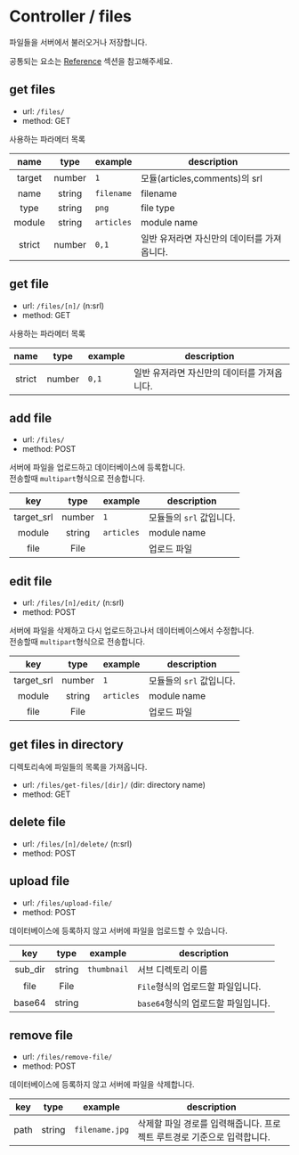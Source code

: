 # Controller / files

파일들을 서버에서 불러오거나 저장합니다.

공통되는 요소는 [Reference](https://github.com/redgoose-dev/goose-api/tree/master/controller#reference) 섹션을 참고해주세요.


## get files

- url: `/files/`
- method: GET

사용하는 파라메터 목록

| name | type | example | description |
|:----:|:----:|---------|-------------|
| target | number | `1` | 모듈(articles,comments)의 srl |
| name | string | `filename` | filename |
| type | string | `png` | file type |
| module | string | `articles` | module name |
| strict | number | `0,1` | 일반 유저라면 자신만의 데이터를 가져옵니다. |


## get file

- url: `/files/[n]/` (n:srl)
- method: GET

사용하는 파라메터 목록

| name | type | example | description |
|:----:|:----:|---------|-------------|
| strict | number | `0,1` | 일반 유저라면 자신만의 데이터를 가져옵니다. |


## add file

- url: `/files/`
- method: POST

서버에 파일을 업로드하고 데이터베이스에 등록합니다.  
전송할때 `multipart`형식으로 전송합니다.

| key | type | example | description |
|:---:|:----:|---------|-------------|
| target_srl | number | `1` | 모듈들의 `srl` 값입니다. |
| module | string | `articles` | module name |
| file | File |  | 업로드 파일 |


## edit file

- url: `/files/[n]/edit/` (n:srl)
- method: POST

서버에 파일을 삭제하고 다시 업로드하고나서 데이터베이스에서 수정합니다.  
전송할때 `multipart`형식으로 전송합니다.

| key | type | example | description |
|:---:|:----:|---------|-------------|
| target_srl | number | `1` | 모듈들의 `srl` 값입니다. |
| module | string | `articles` | module name |
| file | File |  | 업로드 파일 |


## get files in directory

디렉토리속에 파일들의 목록을 가져옵니다.

- url: `/files/get-files/[dir]/` (dir: directory name)
- method: GET


## delete file

- url: `/files/[n]/delete/` (n:srl)
- method: POST


## upload file

- url: `/files/upload-file/`
- method: POST

데이터베이스에 등록하지 않고 서버에 파일을 업로드할 수 있습니다.

| key | type | example | description |
|:---:|:----:|---------|-------------|
| sub_dir | string | `thumbnail` | 서브 디렉토리 이름 |
| file | File | | `File`형식의 업로드할 파일입니다. |
| base64 | string | | `base64`형식의 업로드할 파일입니다. |


## remove file

- url: `/files/remove-file/`
- method: POST

데이터베이스에 등록하지 않고 서버에 파일을 삭제합니다.

| key | type | example | description |
|:---:|:----:|---------|-------------|
| path | string | `filename.jpg` | 삭제할 파일 경로를 입력해줍니다. 프로젝트 루트경로 기준으로 입력합니다. |

